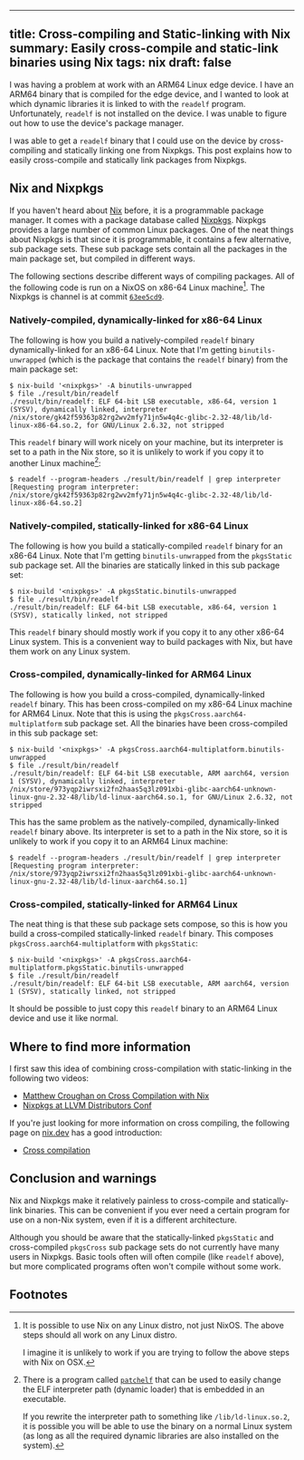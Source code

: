 ------------------------------------------------------
title: Cross-compiling and Static-linking with Nix
summary: Easily cross-compile and static-link binaries using Nix
tags: nix
draft: false
------------------------------------------------------

I was having a problem at work with an ARM64 Linux edge device.  I have an
ARM64 binary that is compiled for the edge device, and I wanted to look at
which dynamic libraries it is linked to with the `readelf` program.
Unfortunately, `readelf` is not installed on the device.  I was unable to
figure out how to use the device's package manager.

I was able to get a `readelf` binary that I could use on the device by
cross-compiling and statically linking one from Nixpkgs.  This post
explains how to easily cross-compile and statically link packages
from Nixpkgs.

## Nix and Nixpkgs

If you haven't heard about [Nix](https://github.com/NixOS/nix) before, it is a
programmable package manager.  It comes with a package database called
[Nixpkgs](https://github.com/NixOS/nixpkgs/).  Nixpkgs provides a large number
of common Linux packages.  One of the neat things about Nixpkgs is that since
it is programmable, it contains a few alternative, sub package sets.  These sub
package sets contain all the packages in the main package set, but compiled in
different ways.

The following sections describe different ways of compiling packages.
All of the following code is run on a NixOS on x86-64 Linux machine[^1].
The Nixpkgs is channel is at commit
[`63ee5cd9`](https://github.com/NixOS/nixpkgs/commit/63ee5cd99a2e193d5e4c879feb9683ddec23fa03).

### Natively-compiled, dynamically-linked for x86-64 Linux

The following is how you build a natively-compiled `readelf` binary
dynamically-linked for an x86-64 Linux.  Note that I'm getting
`binutils-unwrapped` (which is the package that contains the `readelf` binary)
from the main package set:

```console
$ nix-build '<nixpkgs>' -A binutils-unwrapped
$ file ./result/bin/readelf
./result/bin/readelf: ELF 64-bit LSB executable, x86-64, version 1 (SYSV), dynamically linked, interpreter /nix/store/gk42f59363p82rg2wv2mfy71jn5w4q4c-glibc-2.32-48/lib/ld-linux-x86-64.so.2, for GNU/Linux 2.6.32, not stripped
```

This `readelf` binary will work nicely on your machine, but its
interpreter is set to a path in the Nix store, so it is unlikely to work if you
copy it to another Linux machine[^2]:

```console
$ readelf --program-headers ./result/bin/readelf | grep interpreter
[Requesting program interpreter: /nix/store/gk42f59363p82rg2wv2mfy71jn5w4q4c-glibc-2.32-48/lib/ld-linux-x86-64.so.2]
```

### Natively-compiled, statically-linked for x86-64 Linux

The following is how you build a statically-compiled `readelf` binary for an
x86-64 Linux.  Note that I'm getting `binutils-unwrapped` from the `pkgsStatic`
sub package set.  All the binaries are statically linked in this sub package
set:

```console
$ nix-build '<nixpkgs>' -A pkgsStatic.binutils-unwrapped
$ file ./result/bin/readelf
./result/bin/readelf: ELF 64-bit LSB executable, x86-64, version 1 (SYSV), statically linked, not stripped
```

This `readelf` binary should mostly work if you copy it to any other x86-64
Linux system.  This is a convenient way to build packages with Nix, but
have them work on any Linux system.

### Cross-compiled, dynamically-linked for ARM64 Linux

The following is how you build a cross-compiled, dynamically-linked `readelf`
binary.  This has been cross-compiled on my x86-64 Linux machine for ARM64
Linux.  Note that this is using the `pkgsCross.aarch64-multiplatform` sub
package set.  All the binaries have been cross-compiled in this sub package
set:

```console
$ nix-build '<nixpkgs>' -A pkgsCross.aarch64-multiplatform.binutils-unwrapped
$ file ./result/bin/readelf
./result/bin/readelf: ELF 64-bit LSB executable, ARM aarch64, version 1 (SYSV), dynamically linked, interpreter /nix/store/973yqp2iwrsxi2fn2haas5q3lz091xbi-glibc-aarch64-unknown-linux-gnu-2.32-48/lib/ld-linux-aarch64.so.1, for GNU/Linux 2.6.32, not stripped
```

This has the same problem as the natively-compiled, dynamically-linked
`readelf` binary above.  Its interpreter is set to a path in the Nix store, so
it is unlikely to work if you copy it to an ARM64 Linux machine:

```console
$ readelf --program-headers ./result/bin/readelf | grep interpreter
[Requesting program interpreter: /nix/store/973yqp2iwrsxi2fn2haas5q3lz091xbi-glibc-aarch64-unknown-linux-gnu-2.32-48/lib/ld-linux-aarch64.so.1]
```

### Cross-compiled, statically-linked for ARM64 Linux

The neat thing is that these sub package sets compose, so this is how you build
a cross-compiled statically-linked `readelf` binary.  This composes
`pkgsCross.aarch64-multiplatform` with `pkgsStatic`:

```console
$ nix-build '<nixpkgs>' -A pkgsCross.aarch64-multiplatform.pkgsStatic.binutils-unwrapped
$ file ./result/bin/readelf
./result/bin/readelf: ELF 64-bit LSB executable, ARM aarch64, version 1 (SYSV), statically linked, not stripped
```

It should be possible to just copy this `readelf` binary to an ARM64 Linux
device and use it like normal.

## Where to find more information

I first saw this idea of combining cross-compilation with static-linking in the
following two videos:

- [Matthew Croughan on Cross Compilation with Nix](https://www.youtube.com/watch?v=OV2hi8b5t48)
- [Nixpkgs at LLVM Distributors Conf](https://discourse.nixos.org/t/nixpkgs-at-llvm-distributors-conf/15051)

If you're just looking for more information on cross compiling, the following
page on [nix.dev](https://nix.dev) has a good introduction:

- [Cross compilation](https://nix.dev/tutorials/cross-compilation)

## Conclusion and warnings

Nix and Nixpkgs make it relatively painless to cross-compile and
statically-link binaries.  This can be convenient if you ever need
a certain program for use on a non-Nix system, even if it is a different
architecture.

Although you should be aware that the statically-linked `pkgsStatic` and
cross-compiled `pkgsCross` sub package sets do not currently have many users in
Nixpkgs.  Basic tools often will often compile (like `readelf` above), but more
complicated programs often won't compile without some work.

## Footnotes

[^1]: It is possible to use Nix on any Linux distro, not just NixOS. The
    above steps should all work on any Linux distro.

    I imagine it is unlikely to work if you are trying to follow the above
    steps with Nix on OSX.

[^2]: There is a program called [`patchelf`](https://github.com/NixOS/patchelf)
    that can be used to easily change the ELF interpreter path (dynamic loader)
    that is embedded in an executable.

    If you rewrite the interpreter path to something like `/lib/ld-linux.so.2`,
    it is possible you will be able to use the binary on a normal Linux system
    (as long as all the required dynamic libraries are also installed on
    the system).

